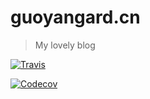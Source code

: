 # guoyangard.cn

> My lovely blog


[![Travis](https://img.shields.io/travis/USER/REPO.svg)](http://guoyangard.cn/)

[![Codecov](https://img.shields.io/codecov/c/github/codecov/example-python.svg)](http://guoyangard.cn/)
